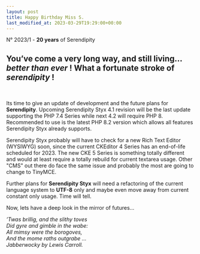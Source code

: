 ```yaml
---
layout: post
title: Happy Birthday Miss S.
last_modified_at: 2023-03-29T19:29:00+00:00
---
```


N° 2023/1 - **20 years** of Serendipity

<div markdown="1">
 <div>

<h2>You’ve come a very long way, and still living… <em>better than ever</em> ! What a fortunate stroke of <em>serendipity</em> !</h2><br>

<p>Its time to give an update of development and the future plans for <strong>Serendipity</strong>. Upcoming Serendipity Styx 4.1 revision will be the last update supporting the PHP 7.4 Series while next 4.2 will require PHP 8. Recommended to use is the latest PHP 8.2 version which allows all features Serendipity Styx already supports.</p>

<p>Serendipity Styx probably will have to check for a new Rich Text Editor (WYSIWYG) soon, since the current CKEditor 4 Series has an end-of-life scheduled for 2023. The new CKE 5 Series is something totally different and would at least require a totally rebuild for current textarea usage. Other "CMS" out there do face the same issue and probably the most are going to change to TinyMCE.</p>

<p>Further plans for <strong>Serendipity Styx</strong> will need a refactoring of the current language system to <strong>UTF-8</strong> only and maybe even move away from current constant only usage. Time will tell.</p>

<p>Now, lets have a deep look in the mirror of futures… </p>

<p><em>’Twas brillig, and the slithy toves<br>
Did gyre and gimble in the wabe:<br>
All mimsy were the borogoves,<br>
And the mome raths outgrabe …<br>Jabberwocky by Lewis Carroll.</em></p>

 </div>
</div>
